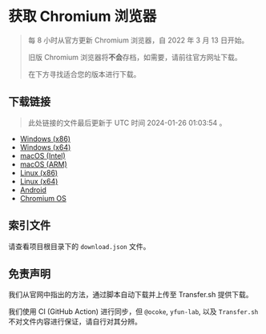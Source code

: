 # 获取 Chromium 浏览器

> 每 8 小时从官方更新 Chromium 浏览器，自 2022 年 3 月 13 日开始。
> 
> 旧版 Chromium 浏览器将**不会**存档，如需要，请前往官方网址下载。
>
> 在下方寻找适合您的版本进行下载。

## 下载链接

> 此处链接的文件最后更新于 UTC 时间 2024-01-26 01:03:54
。

- [Windows (x86)](https://transfer.sh/FpAAgiLgFl/Win.zip)
- [Windows (x64)](https://transfer.sh/HGHkiIrPR0/Win_x64.zip)
- [macOS (Intel)](https://transfer.sh/wJXXDQCHIe/Mac.zip)
- [macOS (ARM)](https://transfer.sh/xurGhHNYrq/Mac_Arm.zip)
- [Linux (x86)](https://transfer.sh/Ckx6Blmym4/Linux.zip)
- [Linux (x64)](https://transfer.sh/TDi1LbroIm/Linux_x64.zip)
- [Android](https://transfer.sh/Yrj2TfD7sb/Android.zip)
- [Chromium OS](https://transfer.sh/tSN7O6etbK/Linux_ChromiumOS_Full.zip)

## 索引文件

请查看项目根目录下的 `download.json` 文件。

## 免责声明

我们从官网中指出的方法，通过脚本自动下载并上传至 Transfer.sh 提供下载。

我们使用 CI (GitHub Action) 进行同步，但 `@ocoke`, `yfun-lab`, 以及 `Transfer.sh` 不对文件内容进行保证，请自行对其分辨。
